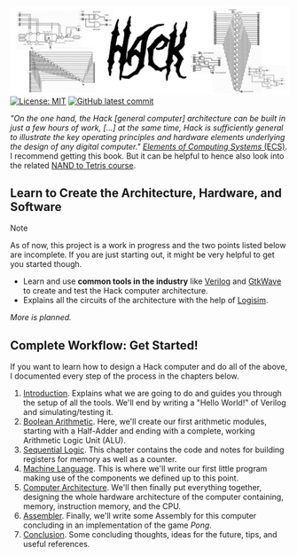 ![](src/header_design.png)
[![License: MIT](https://img.shields.io/badge/License-MIT-yellow.svg)](https://opensource.org/licenses/MIT)
[![GitHub latest commit](https://badgen.net/github/last-commit/QuentinWach/HACK-CPU)](https://GitHub.com/QuentinWach/HACK-CPU/commits/main)

_"On the one hand, the Hack [general computer] architecture can be built in just a few hours of work, [...] at the same time, Hack is sufficiently general to illustrate the key operating principles and hardware elements underlying the design of any digital computer."_ [_Elements of Computing Systems_ (ECS)](https://www.nand2tetris.org/book). I recommend getting this book. But it can be helpful to hence also look into the related [NAND to Tetris course](https://www.nand2tetris.org/course). 

## Learn to Create the Architecture, Hardware, and Software
>[!Note]
>As of now, this project is a work in progress and the two points listed below are incomplete. If you are just starting out, it might be very helpful to get you started though.

+ Learn and use **common tools in the industry** like [Verilog](https://en.wikipedia.org/wiki/Verilog) and [GtkWave](https://gtkwave.github.io/gtkwave/install/win.html) to create and test the Hack computer architecture.
+ Explains all the circuits of the architecture with the help of [Logisim](http://www.cburch.com/logisim/).
<!--+ Learn how to use the provided emulator written in [C]() or [Python]().
+ Learn to write some [Assembly]() to make and play a little game. An example game and code is provided.
+ Create an actual `.gds` mask with the [OpenLane PDK](https://openlane2.readthesrc.io/en/latest/getting_started/newcomers/index.html) and see it in [KLayout](https://www.klayout.de/).
+ Visualize/render the 3D-chip using [IC3D](https://github.com/QuentinWach/IC3D).-->
_More is planned._

## Complete Workflow: Get Started!
If you want to learn how to design a Hack computer and do all of the above, I documented every step of the process in the chapters below.
1. [Introduction](www.quentinwach.com/Hack-Computer/1_Get_Started.html). Explains what we are going to do and guides you through the setup of all the tools. We'll end by writing a "Hello World!" of Verilog and simulating/testing it.
2. [Boolean Arithmetic](www.quentinwach.com/Hack-Computer/2_Boolean_Arithmetic.html). Here, we'll create our first arithmetic modules, starting with a Half-Adder and ending with a complete, working Arithmetic Logic Unit (ALU).
3. [Sequential Logic](www.quentinwach.com/Hack-Computer/3_Sequential_Logic.html). This chapter contains the code and notes for building registers for memory as well as a counter.
4. [Machine Language](www.quentinwach.com/Hack-Computer/4_Machine_Language.html). This is where we'll write our first little program making use of the components we defined up to this point.
5. [Computer Architecture](www.quentinwach.com/Hack-Computer/5_Computer_Architecture.html). We'll then finally put everything together, designing the whole hardware architecture of the computer containing, memory, instruction memory, and the CPU.
6. [Assembler](www.quentinwach.com/Hack-Computer/6_Assembler.html). Finally, we'll write some Assembly for this computer concluding in an implementation of the game _Pong_.
7. [Conclusion](www.quentinwach.com/Hack-Computer/7_Conclusion.html). Some concluding thoughts, ideas for the future, tips, and useful references.


